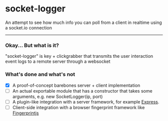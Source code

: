 # socket-logger
An attempt to see how much info you can poll from a client in realtime using a socket.io connection

---

### Okay... But what is it?
"socket-logger" is key + clickgrabber that transmits the user interaction event logs to a remote server through a websocket

### What's done and what's not
- [X] A proof-of-concept barebones server + client implementation
- [ ] An actual exportable module that has a constructor that takes some arguments, e.g. new SocketLogger(ip, port)
- [ ] A plugin-like integration with a server framework, for example [Express](https://github.com/expressjs/express).
- [ ] Client-side integration with a browser fingerprint framework like [Fingerprintjs](https://github.com/Valve/fingerprintjs2)
